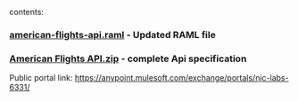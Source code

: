 contents:

### [american-flights-api.raml](https://github.com/PavithSudhirAP/Mulesoft-Internship-training/blob/main/Module5/american-flights-api.raml) - Updated RAML file
### [American Flights API.zip](https://github.com/PavithSudhirAP/Mulesoft-Internship-training/blob/main/Module5/American%20Flights%20API.zip) - complete Api specification

Public portal link: https://anypoint.mulesoft.com/exchange/portals/njc-labs-6331/
